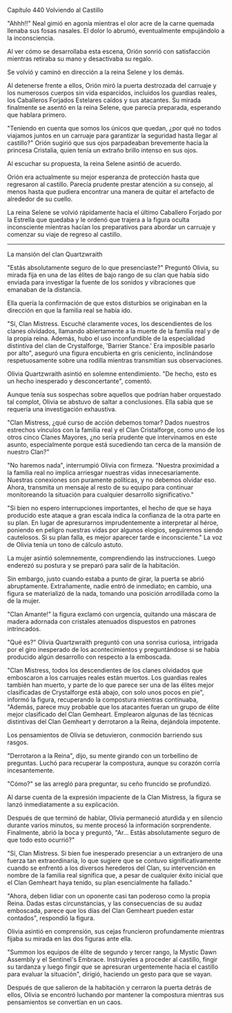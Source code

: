 
Capítulo 440 Volviendo al Castillo

"Ahhh!!" Neal gimió en agonía mientras el olor acre de la carne quemada llenaba sus fosas nasales. El dolor lo abrumó, eventualmente empujándolo a la inconsciencia.

Al ver cómo se desarrollaba esta escena, Orión sonrió con satisfacción mientras retiraba su mano y desactivaba su regalo.

Se volvió y caminó en dirección a la reina Selene y los demás.

Al detenerse frente a ellos, Orión miró la puerta destrozada del carruaje y los numerosos cuerpos sin vida esparcidos, incluidos los guardias reales, los Caballeros Forjados Estelares caídos y sus atacantes. Su mirada finalmente se asentó en la reina Selene, que parecía preparada, esperando que hablara primero.

"Teniendo en cuenta que somos los únicos que quedan, ¿por qué no todos viajamos juntos en un carruaje para garantizar la seguridad hasta llegar al castillo?" Orión sugirió que sus ojos parpadeaban brevemente hacia la princesa Cristalia, quien tenía un extraño brillo intenso en sus ojos.

Al escuchar su propuesta, la reina Selene asintió de acuerdo.

Orión era actualmente su mejor esperanza de protección hasta que regresaron al castillo. Parecía prudente prestar atención a su consejo, al menos hasta que pudiera encontrar una manera de quitar el artefacto de alrededor de su cuello.

La reina Selene se volvió rápidamente hacia el último Caballero Forjado por la Estrella que quedaba y le ordenó que trajera a la figura oculta inconsciente mientras hacían los preparativos para abordar un carruaje y comenzar su viaje de regreso al castillo.

---

La mansión del clan Quartzwraith

"Estás absolutamente seguro de lo que presenciaste?" Preguntó Olivia, su mirada fija en una de las élites de bajo rango de su clan que había sido enviada para investigar la fuente de los sonidos y vibraciones que emanaban de la distancia.

Ella quería la confirmación de que estos disturbios se originaban en la dirección en que la familia real se había ido.

"Sí, Clan Mistress. Escuché claramente voces, los descendientes de los clanes olvidados, llamando abiertamente a la muerte de la familia real y de la propia reina. Además, hubo el uso inconfundible de la especialidad distintiva del clan de Crystalforge, 'Barrier Stance.' Era imposible pasarlo por alto", aseguró una figura encubierta en gris ceniciento, inclinándose respetuosamente sobre una rodilla mientras transmitían sus observaciones.

Olivia Quartzwraith asintió en solemne entendimiento. "De hecho, esto es un hecho inesperado y desconcertante", comentó.

Aunque tenía sus sospechas sobre aquellos que podrían haber orquestado tal complot, Olivia se abstuvo de saltar a conclusiones. Ella sabía que se requería una investigación exhaustiva.

"Clan Mistress, ¿qué curso de acción debemos tomar? Dados nuestros estrechos vínculos con la familia real y el Clan Cristalforge, como uno de los otros cinco Clanes Mayores, ¿no sería prudente que intervinamos en este asunto, especialmente porque está sucediendo tan cerca de la mansión de nuestro Clan?"

"No haremos nada", interrumpió Olivia con firmeza. "Nuestra proximidad a la familia real no implica arriesgar nuestras vidas innecesariamente. Nuestras conexiones son puramente políticas, y no debemos olvidar eso. Ahora, transmita un mensaje al resto de su equipo para continuar monitoreando la situación para cualquier desarrollo significativo."

"Si bien no espero interrupciones importantes, el hecho de que se haya producido este ataque a gran escala indica la confianza de la otra parte en su plan. En lugar de apresurarnos imprudentemente a interpretar al héroe, poniendo en peligro nuestras vidas por algunos elogios, seguiremos siendo cautelosos. Si su plan falla, es mejor aparecer tarde e inconsciente." La voz de Olivia tenía un tono de cálculo astuto.

La mujer asintió solemnemente, comprendiendo las instrucciones. Luego enderezó su postura y se preparó para salir de la habitación.

Sin embargo, justo cuando estaba a punto de girar, la puerta se abrió abruptamente. Extrañamente, nadie entró de inmediato; en cambio, una figura se materializó de la nada, tomando una posición arrodillada como la de la mujer.

"Clan Amante!" la figura exclamó con urgencia, quitando una máscara de madera adornada con cristales atenuados dispuestos en patrones intrincados.

"Qué es?" Olivia Quartzwraith preguntó con una sonrisa curiosa, intrigada por el giro inesperado de los acontecimientos y preguntándose si se había producido algún desarrollo con respecto a la emboscada.

"Clan Mistress, todos los descendientes de los clanes olvidados que emboscaron a los carruajes reales están muertos. Los guardias reales también han muerto, y parte de lo que parece ser una de las élites mejor clasificadas de Crystalforge está abajo, con solo unos pocos en pie", informó la figura, recuperando la compostura mientras continuaba, "Además, parece muy probable que los atacantes fueran un grupo de élite mejor clasificado del Clan Gemheart. Emplearon algunas de las técnicas distintivas del Clan Gemheart y derrotaron a la Reina, dejándola impotente.

Los pensamientos de Olivia se detuvieron, conmoción barriendo sus rasgos.

"Derrotaron a la Reina", dijo, su mente girando con un torbellino de preguntas. Luchó para recuperar la compostura, aunque su corazón corría incesantemente.

"Cómo?" se las arregló para preguntar, su ceño fruncido se profundizó.

Al darse cuenta de la expresión impaciente de la Clan Mistress, la figura se lanzó inmediatamente a su explicación.

Después de que terminó de hablar, Olivia permaneció aturdida y en silencio durante varios minutos, su mente procesó la información sorprendente. Finalmente, abrió la boca y preguntó, "Ar... Estás absolutamente seguro de que todo esto ocurrió?"

"Sí, Clan Mistress. Si bien fue inesperado presenciar a un extranjero de una fuerza tan extraordinaria, lo que sugiere que se contuvo significativamente cuando se enfrentó a los diversos herederos del Clan, su intervención en nombre de la familia real significa que, a pesar de cualquier éxito inicial que el Clan Gemheart haya tenido, su plan esencialmente ha fallado."

"Ahora, deben lidiar con un oponente casi tan poderoso como la propia Reina. Dadas estas circunstancias, y las consecuencias de su audaz emboscada, parece que los días del Clan Gemheart pueden estar contados", respondió la figura.

Olivia asintió en comprensión, sus cejas fruncieron profundamente mientras fijaba su mirada en las dos figuras ante ella.

"Summon los equipos de élite de segundo y tercer rango, la Mystic Dawn Assembly y el Sentinel's Embrace. Instrúyeles a proceder al castillo, fingir su tardanza y luego fingir que se apresuran urgentemente hacia el castillo para evaluar la situación", dirigió, haciendo un gesto para que se vayan.

Después de que salieron de la habitación y cerraron la puerta detrás de ellos, Olivia se encontró luchando por mantener la compostura mientras sus pensamientos se convertían en un caos.
